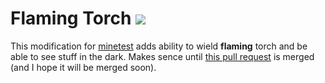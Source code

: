 Flaming Torch [![](https://img.shields.io/badge/license-WTFPL-green.svg?style=flat-square)](http://www.wtfpl.net/)
=============

This modification  for [minetest](http://minetest.net/)  adds ability  to wield
**flaming**  torch  and  be  able  to  see  stuff  in  the  dark.  Makes  sence
until  [this pull  request](https://github.com/minetest/minetest_game/pull/188)
is merged (and I hope it will be merged soon).
